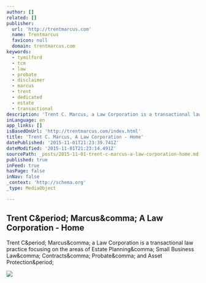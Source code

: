 ```yaml
---
author: []
related: []
publisher:
  url: 'http://trentmarcus.com'
  name: Trentmarcus
  favicon: null
  domain: trentmarcus.com
keywords:
  - tymilford
  - tcm
  - law
  - probate
  - disclaimer
  - marcus
  - trent
  - dedicated
  - estate
  - transactional
description: 'Trent C. Marcus, a Law Corporation is a transactional law practice focusing on the areas of Estate Planning, Small Business Law, Contracts, Probate, and Asset Protection.'
inLanguage: en
app_links: []
isBasedOnUrl: 'http://trentmarcus.com/index.html'
title: 'Trent C. Marcus, A Law Corporation - Home'
datePublished: '2015-11-01T21:23:39.741Z'
dateModified: '2015-11-01T21:23:14.491Z'
sourcePath: _posts/2015-11-01-trent-c-marcus-a-law-corporation-home.md
published: true
inFeed: true
hasPage: false
inNav: false
_context: 'http://schema.org'
_type: MediaObject

---
```

<article style=""><h1>Trent C&amp;period; Marcus&amp;comma; A Law Corporation - Home</h1><p>Trent C&amp;period; Marcus&amp;comma; a Law Corporation is a transactional law practice focusing on the areas of Estate Planning&amp;comma; Small Business Law&amp;comma; Contracts&amp;comma; Probate&amp;comma; and Asset Protection&amp;period;</p><img src="http://trentmarcus.com/images/nav/navdark_02.gif" /></article>